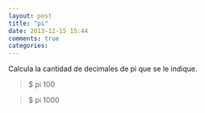 ```yaml
---
layout: post
title: "pi"
date: 2013-12-15 15:44
comments: true
categories: 
---
```

Calcula la cantidad de decimales de pi que se le indique.

>$ pi 100

>$ pi 1000

